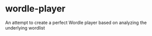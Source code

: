 # wordle-player
An attempt to create a perfect Wordle player based on analyzing the underlying wordlist
